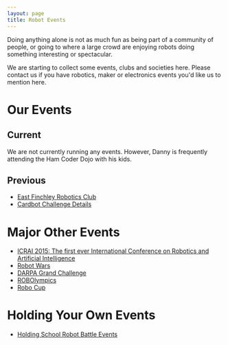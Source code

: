 ```yaml
---
layout: page
title: Robot Events
---
```

Doing anything alone is not as much fun as being part of a community of people, 
or going to where a large crowd are enjoying robots doing something interesting or spectacular.

We are starting to collect some events, clubs and societies here. 
Please contact us if you have robotics, maker or electronics events you'd like us to mention here.

# Our Events

## Current

We are not currently running any events. However, Danny is frequently attending the Ham Coder Dojo with his kids.

## Previous

* [East Finchley Robotics Club](/wiki/east_finchley_robotics_club.html)
* [Cardbot Challenge Details](/wiki/cardbot_challenge_details.html)

# Major Other Events

* [ICRAI 2015: The first ever International Conference on Robotics and Artificial Intelligence](/pages/icra_2015.html)
* [Robot Wars](/wiki/robot_wars.html)
* [DARPA Grand Challenge](darpa_grand_challenge.html)
* [ROBOlympics](/wiki/robolympics.html)
* [Robo Cup](/wiki/robo_cup.html)

# Holding Your Own Events

* [Holding School Robot Battle Events](/wiki/holding_school_robot_battle_events.html)